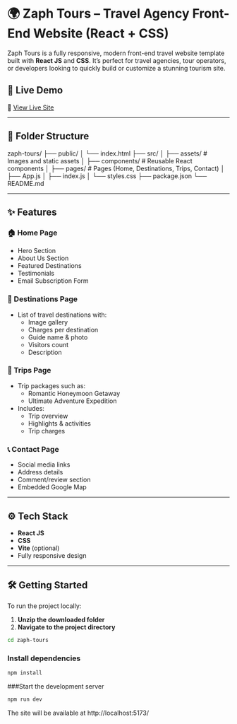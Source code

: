 # 🌍 Zaph Tours – Travel Agency Front-End Website (React + CSS)

Zaph Tours is a fully responsive, modern front-end travel website template built with **React JS** and **CSS**. It’s perfect for travel agencies, tour operators, or developers looking to quickly build or customize a stunning tourism site.

## 🚀 Live Demo
🔗 [View Live Site](https://zaph-tours-seven.vercel.app/)

---

## 📁 Folder Structure

zaph-tours/
├── public/
│ └── index.html
├── src/
│ ├── assets/ # Images and static assets
│ ├── components/ # Reusable React components
│ ├── pages/ # Pages (Home, Destinations, Trips, Contact)
│ ├── App.js
│ ├── index.js
│ └── styles.css
├── package.json
└── README.md


---

## ✨ Features

### 🏠 Home Page
- Hero Section
- About Us Section
- Featured Destinations
- Testimonials
- Email Subscription Form

### 📍 Destinations Page
- List of travel destinations with:
  - Image gallery
  - Charges per destination
  - Guide name & photo
  - Visitors count
  - Description

### 🧳 Trips Page
- Trip packages such as:
  - Romantic Honeymoon Getaway
  - Ultimate Adventure Expedition
- Includes:
  - Trip overview
  - Highlights & activities
  - Trip charges

### 📞 Contact Page
- Social media links
- Address details
- Comment/review section
- Embedded Google Map

---

## ⚙️ Tech Stack

- **React JS**
- **CSS**
- **Vite** (optional)
- Fully responsive design

---

## 🛠️ Getting Started

To run the project locally:

1. **Unzip the downloaded folder**
2. **Navigate to the project directory**

```bash
cd zaph-tours
```
### Install dependencies

```bash
npm install
```
###Start the development server
```bash
npm run dev
```
The site will be available at http://localhost:5173/

